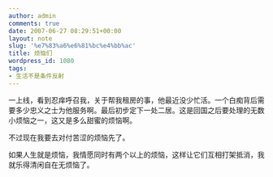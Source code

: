 ```yaml
---
author: admin
comments: true
date: 2007-06-27 08:29:51+00:00
layout: note
slug: '%e7%83%a6%e6%81%bc%e4%bb%ac'
title: 烦恼们
wordpress_id: 1080
tags:
- 生活不是条件反射
---
```


一上线，看到忍痒呼召我，关于帮我租房的事，他最近没少忙活。一个白痴背后需要多少忠义之士为他服务啊。最后初步定下一处二居。这是回国之后要处理的无数小烦恼之一，这又是多么甜蜜的烦恼啊。

不过现在我要去对付苦涩的烦恼先了。

如果人生就是烦恼，我情愿同时有两个以上的烦恼，这样让它们互相打架抵消，我就乐得清闲自在无烦恼了。
